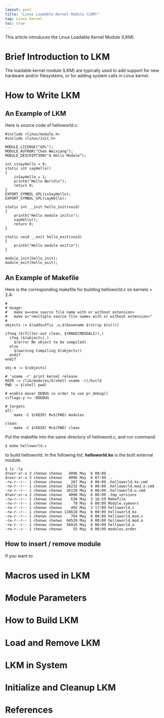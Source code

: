 ```yaml
---
layout: post
title: "Linux Loadable Kernel Module (LKM)"
tag: Linux kernel
toc: true
---
```


This article introduces the Linux Loadable Kernel Module (LKM).

<!--more-->

# Brief Introduction to LKM

The loadable kernel module (LKM) are typically used to add support for new hardware and/or filesystems, or for adding system calls in Linux kernel.

# How to Write LKM

## An Example of LKM

Here is source code of helloworld.c:

	#include <linux/module.h>
	#include <linux/init.h>

	MODULE_LICENSE("GPL");
	MODULE_AUTHOR("Chen Weixiang");
	MODULE_DESCRIPTION("A Hello Module");

	int isSayHello = 0;
	static int sayHello()
	{
		isSayHello = 1;
		printk("Hello World\n");
		return 0;
	}
	EXPORT_SYMBOL_GPL(isSayHello);
	EXPORT_SYMBOL_GPL(sayHello);

	static int __init hello_init(void)
	{
		printk("Hello module init\n");
		sayHello();
		return 0;
	}

	static void __exit hello_exit(void)
	{
	    printk("Hello module exit\n");
	}

	module_init(hello_init);
	module_exit(hello_exit);

## An Example of Makefile

Here is the corresponding makefile for building helloworld.c on kernels > 2.4:

	#
	# Usage:
	#   make o=<one source file name with or without extension>
	#   make o="<multiple source file names with or without extension>"
	#
	objects := $(addsuffix .o,$(basename $(strip $(o))))

	ifneq ($(filter-out clean, $(MAKECMDGOALS)),)
	  ifeq ($(objects),)
	    $(error No object to be compiled)
	  else
	    $(warning Compiling $(objects))
	  endif
	endif

	obj-m := $(objects)

	# 'uname -r' print kernel release
	KDIR := /lib/modules/$(shell uname -r)/build
	PWD := $(shell pwd)

	# enable macor DEBUG in order to use pr_debug()
	ccflags-y += -DDEBUG

	# targets
	all:
		make -C $(KDIR) M=$(PWD) modules

	clean:
		make -C $(KDIR) M=$(PWD) clean

Put the makefile into the same directory of helloword.c, and run command:

	$ make helloworld.c

to build helloworld. In the following list, **helloworld.ko** is the built external module:

	$ ls -la
	drwxr-xr-x 3 chenwx chenwx   4096 May  6 00:09 .
	drwxr-xr-x 3 chenwx chenwx   4096 May  6 07:49 ..
	-rw-r--r-- 1 chenwx chenwx    267 May  6 00:09 .helloworld.ko.cmd
	-rw-r--r-- 1 chenwx chenwx  26232 May  6 00:09 .helloworld.mod.o.cmd
	-rw-r--r-- 1 chenwx chenwx  26129 May  6 00:09 .helloworld.o.cmd
	drwxr-xr-x 2 chenwx chenwx   4096 May  6 00:09 .tmp_versions
	-rw-r--r-- 1 chenwx chenwx    638 May  3 16:59 Makefile
	-rw-r--r-- 1 chenwx chenwx     79 May  6 00:09 Module.symvers
	-rw-r--r-- 1 chenwx chenwx    492 May  3 17:09 helloworld.c
	-rw-r--r-- 1 chenwx chenwx 116618 May  6 00:09 helloworld.ko
	-rw-r--r-- 1 chenwx chenwx    764 May  6 00:09 helloworld.mod.c
	-rw-r--r-- 1 chenwx chenwx  64528 May  6 00:09 helloworld.mod.o
	-rw-r--r-- 1 chenwx chenwx  56016 May  6 00:09 helloworld.o
	-rw-r--r-- 1 chenwx chenwx     55 May  6 00:09 modules.order

## How to insert / remove module

If you want to

# Macros used in LKM

# Module Parameters

# How to Build LKM

# Load and Remove LKM

# LKM in System

# Initialize and Cleanup LKM

# References
